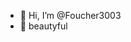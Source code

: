 - 👋 Hi, I’m @Foucher3003
- 👀 beautyful
<!---
Foucher3003/Foucher3003 is a ✨ special ✨ repository because its `README.md` (this file) appears on your GitHub profile.
You can click the Preview link to take a look at your changes.
--->
